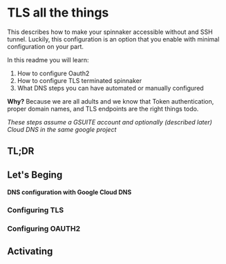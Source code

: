# TLS all the things

This describes how to make your spinnaker accessible without and SSH tunnel. Luckily, this configuration is an option that you enable with minimal configuration on your part.

In this readme you will learn:
1. How to configure Oauth2 
2. How to configure TLS terminated spinnaker
3. What DNS steps you can have automated or manually configured

**Why?** Because we are all adults and we know that Token authentication, proper domain names, and TLS endpoints are the right things todo.


*These steps assume a GSUITE account and optionally (described later) Cloud DNS in the same google project*

## TL;DR


## Let's Beging
#### DNS configuration with Google Cloud DNS



### Configuring TLS



### Configuring OAUTH2


## Activating 
